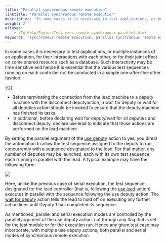```yaml
--- 
title: "Parallel synchronous remote execution"
linktitle: "Parallel synchronous remote execution"
description: "In some cases it is necessary to test applications, or multiple instances of an application, for their interactions with each other, or for their joint effect on some shared resource such as a database."
weight: 2
aliases: 
    - /TA_Help/Topics/Test_exec_remote_synchronous_parallel.html
keywords: "synchronous remote execution, parallel synchronous remote execution, parallel synchronous remote execution"
---
```


In some cases it is necessary to test applications, or multiple instances of an application, for their interactions with each other, or for their joint effect on some shared resource such as a database. Such interactivity may be time sensitive and hence it is essential that the various test sequences running on each controller not be conducted in a simple one-after-the-other fashion.

{{<important>}}

-   Before terminating the connection from the lead machine to a deputy machine with the disconnect deputyaction, a wait for deputy or wait for all deputies action should be invoked to ensure that the deputy machine has finished its tasks.
-   In additional, before declaring wait for deputy/wait for all deputies and disconnect deputy, declare use lead to indicate that those actions are performed on the lead machine.

By setting the parallel argument of the [use deputy](/automation-guide/action-based-testing-language/built-in-actions/test-support-actions/remote-agents/use-deputy) action to yes, you direct the automation to allow the test sequence assigned to the deputy to run concurrently with a sequence designated to the lead. For that matter, any number of deputies may be launched, each with its own test sequence, each running in parallel with the lead. A typical example may have the following form:

![](/images/TA_Help/Images/ug_remote_xqt_sync_parallel_code.png)

Here, unlike the previous case of serial execution, the test sequence designated for the lead controller \(that is, following the [use lead](/automation-guide/action-based-testing-language/built-in-actions/test-support-actions/remote-agents/use-lead) action\) executes in parallel with the sequence following the use deputy action. The [wait for deputy](/automation-guide/action-based-testing-language/built-in-actions/test-support-actions/remote-agents/wait-for-deputy) action tells the lead to hold off on executing any further action lines until Deputy 1 has completed its sequence.

As mentioned, parallel and serial execution modes are controlled by the parallel argument of the use deputy action, not through any flag that is set for the test module or for the execution run. Hence any given test case may incorporate, with multiple use deputy actions, both parallel and serial modes of synchronous remote execution.



